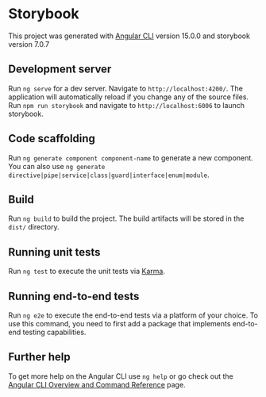 # Storybook

This project was generated with [Angular CLI](https://github.com/angular/angular-cli) version 15.0.0 and storybook version 7.0.7

## Development server

Run `ng serve` for a dev server. Navigate to `http://localhost:4200/`. The application will automatically reload if you change any of the source files.
Run `npm run storybook` and navigate to `http://localhost:6006` to launch storybook.

## Code scaffolding

Run `ng generate component component-name` to generate a new component. You can also use `ng generate directive|pipe|service|class|guard|interface|enum|module`.

## Build

Run `ng build` to build the project. The build artifacts will be stored in the `dist/` directory.

## Running unit tests

Run `ng test` to execute the unit tests via [Karma](https://karma-runner.github.io).

## Running end-to-end tests

Run `ng e2e` to execute the end-to-end tests via a platform of your choice. To use this command, you need to first add a package that implements end-to-end testing capabilities.

## Further help

To get more help on the Angular CLI use `ng help` or go check out the [Angular CLI Overview and Command Reference](https://angular.io/cli) page.
